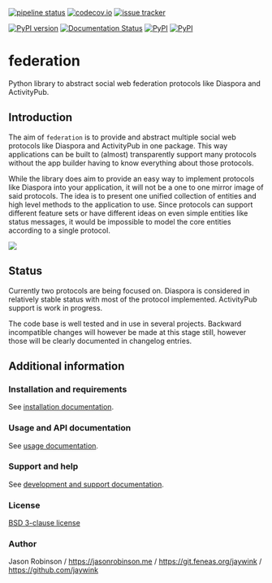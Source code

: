 [![pipeline status](https://git.feneas.org/jaywink/federation/badges/master/pipeline.svg)](https://git.feneas.org/jaywink/federation/commits/master) [![codecov.io](https://codecov.io/github/jaywink/federation/coverage.svg?branch=master)](https://codecov.io/github/jaywink/federation?branch=master) [![issue tracker](https://img.shields.io/badge/issue%20tracker-gitlab-orange.svg)](https://git.feneas.org/jaywink/federation/issues)

[![PyPI version](https://badge.fury.io/py/federation.svg)](https://pypi.python.org/pypi/federation)  [![Documentation Status](http://readthedocs.org/projects/federation/badge/?version=latest)](http://federation.readthedocs.io/en/latest/?badge=latest) [![PyPI](https://img.shields.io/pypi/pyversions/federation.svg?maxAge=2592000)](https://pypi.python.org/pypi/federation) [![PyPI](https://img.shields.io/pypi/l/federation.svg?maxAge=2592000)](https://pypi.python.org/pypi/federation)

# federation

Python library to abstract social web federation protocols like Diaspora and ActivityPub.

## Introduction

The aim of `federation` is to provide and abstract multiple social web protocols like Diaspora and ActivityPub in one package. This way applications can be built to (almost) transparently support many protocols without the app builder having to know everything about those protocols.

While the library does aim to provide an easy way to implement protocols like Diaspora into your application, it will not be a one to one mirror image of said protocols. The idea is to present one unified collection of entities and high level methods to the application to use. Since protocols can support different feature sets or have different ideas on even simple entities like status messages, it would be impossible to model the core entities according to a single protocol.

![](http://federation.readthedocs.io/en/latest/_images/generic_diagram.png)

## Status

Currently two protocols are being focused on. Diaspora is considered in relatively stable status with most of the protocol implemented. ActivityPub support is work in progress.

The code base is well tested and in use in several projects. Backward incompatible changes will however be made at this stage still, however those will be clearly documented in changelog entries.

## Additional information

### Installation and requirements

See [installation documentation](http://federation.readthedocs.io/en/latest/install.html).

### Usage and API documentation

See [usage documentation](http://federation.readthedocs.io/en/latest/usage.html).

### Support and help

See [development and support documentation](http://federation.readthedocs.io/en/latest/development.html).

### License

[BSD 3-clause license](https://www.tldrlegal.com/l/bsd3)

### Author

Jason Robinson / https://jasonrobinson.me / https://git.feneas.org/jaywink / https://github.com/jaywink 
